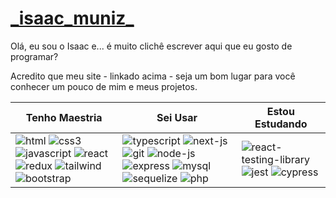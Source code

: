 # [\_isaac_muniz_](https://isaacmuniz.vercel.app)

Olá, eu sou o Isaac e... é muito clichê escrever aqui que eu gosto de programar?

Acredito que meu site - linkado acima - seja um bom lugar para você conhecer um pouco de mim e meus projetos.

| Tenho Maestria | Sei Usar | Estou Estudando | 
| - | - | - |
| ![html](https://user-images.githubusercontent.com/37576563/160243759-a12f5a1b-581c-454b-8a5d-7e86d1aadd2e.png) ![css3](https://user-images.githubusercontent.com/37576563/160243802-4d180142-c4d5-49e9-99f8-8d2d1a3546f3.png) ![javascript](https://user-images.githubusercontent.com/37576563/160047811-bab27e83-35d6-4a27-925b-9b996c573a49.png) ![react](https://user-images.githubusercontent.com/37576563/160046597-131c748c-9609-4836-a8da-678345d29537.png) ![redux](https://user-images.githubusercontent.com/37576563/160047687-15f0aa28-fdce-477d-b543-32131f4ae318.png) ![tailwind](https://user-images.githubusercontent.com/37576563/160243021-28610e05-79e3-41f6-9470-d969d75637fa.png) ![bootstrap](https://user-images.githubusercontent.com/37576563/199377146-72bc245c-4589-4ec6-a2a8-3be955569bc0.png) | ![typescript](https://user-images.githubusercontent.com/37576563/189236780-91992aa3-cbbb-41eb-9fc9-09a2c5af9dc9.png) ![next-js](https://user-images.githubusercontent.com/37576563/194781543-fbc505cb-db6f-4861-8027-869b98160f60.png) ![git](https://user-images.githubusercontent.com/37576563/160243346-1beba7ff-ca40-4333-a7d8-64bec86000ac.png) ![node-js](https://user-images.githubusercontent.com/37576563/160046386-57c9f15f-1876-4bfc-a265-49c2e4eefa89.png) ![express](https://user-images.githubusercontent.com/37576563/163659798-6b3ec94e-21cb-4d80-bd5a-60de5687a10d.png) ![mysql](https://user-images.githubusercontent.com/37576563/160047582-d90a2605-61d9-4a8d-a6eb-1ef781e33eeb.png) ![sequelize](https://user-images.githubusercontent.com/37576563/160049581-ef32f180-80a6-4d2b-8324-2e3482515dab.png) ![php](https://github.com/codigoisaac/codigoisaac/assets/37576563/06fa80fb-ee1d-4056-97ca-b280c49998a7) | ![react-testing-library](https://github.com/codigoisaac/codigoisaac/assets/37576563/6b4eb179-a08f-41dd-8ba3-428be672a57d) ![jest](https://user-images.githubusercontent.com/37576563/189237033-8d81521b-2fd3-4e3b-8fb3-ca2039af87f3.png) ![cypress](https://github.com/codigoisaac/codigoisaac/assets/37576563/5a807d2a-99a8-4eec-ac5d-4c649816bd3e) 




